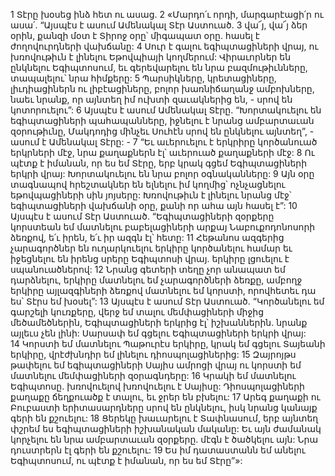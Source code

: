 1 Տէրը խօսեց ինձ հետ ու ասաց. 2 «Մարդո՛ւ որդի, մարգարէացի՛ր ու ասա՛. “Այսպէս է ասում Ամենակալ Տէր Աստուած. 3 վա՜յ, վա՜յ ձեր օրին, քանզի մօտ է Տիրոջ օրը՝ միգապատ օրը. հասել է ժողովուրդների վախճանը: 4 Սուր է գալու եգիպտացիների վրայ, ու խռովութիւն է լինելու Եթովպիայի կողմերում: Վիրաւորներ են ընկնելու Եգիպտոսում, եւ գերեվարելու են նրա բազմութիւնները, տապալելու՝ նրա հիմքերը: 5 Պարսիկները, կրետացիները, լիւդիացիներն ու լիբէացիները, բոլոր խառնիճաղանջ ամբոխները, նաեւ նրանք, որ այնտեղ իմ ուխտի զաւակներից են, - սրով են կոտորուելու”: 6 Այսպէս է ասում Ամենակալ Տէրը. “Խորտակուելու են եգիպտացիների պահապանները, իջնելու է նրանց ամբարտաւան զօրութիւնը, Մակդոդից մինչեւ Սուհէն սրով են ընկնելու այնտեղ”, - ասում է Ամենակալ Տէրը: - 7 “Եւ աւերուելու է երկրիրը կործանուած երկրների մէջ, նրա քաղաքներն էլ՝ աւերուած քաղաքների մէջ: 8 Ու պէտք է իմանան, որ ես եմ Տէրը, երբ կրակ գցեմ Եգիպտացիների երկրի վրայ: Խորտակուելու են նրա բոլոր օգնականները: 9 Այն օրը տագնապով հրեշտակներ են ելնելու իմ կողմից՝ ոչնչացնելու եթովպացիների սին յոյսերը: Խռովութիւն է լինելու նրանց մէջ՝ եգիպտացիների վախճանի օրը, քանի որ ահա այն հասել է”:
10 Այսպէս է ասում Տէր Աստուած. “Եգիպտացիների զօրքերը կորստեան եմ մատնելու բաբելացիների արքայ Նաբուքոդոնոսորի ձեռքով, ե՛ւ իրեն, ե՛ւ իր ազգն էլ՝ հետը: 11 Հեթանոս ազգերից չարագործներ են ուղարկուելու երկիրը կործանելու համար եւ իջեցնելու են իրենց սրերը Եգիպտոսի վրայ. երկիրը լցուելու է սպանուածներով: 12 Նրանց գետերի տեղը չոր անապատ եմ դարձնելու, երկիրը մատնելու եմ չարագործների ձեռքը, ամբողջ երկիրը այլազգիների ձեռքով մատնելու եմ կորստի, որովհետեւ դա ես՝ Տէրս եմ խօսել”:
13 Այսպէս է ասում Տէր Աստուած. “Կործանելու եմ գարշելի կուռքերը, վերջ եմ տալու մեմփացիների միջից մեծամեծներին, Եգիպտացիների երկրից էլ՝ իշխաններին. նրանք այլեւս չեն լինի: Սարսափ եմ գցելու Եգիպտացիների երկրի վրայ: 14 Կորստի եմ մատնելու Պաթուրէս երկիրը, կրակ եմ գցելու Տայեանի երկիրը, վրէժխնդիր եմ լինելու դիոսպոլացիներից: 15 Զայրոյթս թափելու եմ եգիպտացիների Սայիս ամրոցի վրայ ու կորստի եմ մատնելու մեմփացիների զօրագնդերը: 16 Կրակի եմ մատնելու Եգիպտոսը. խռովուելով խռովուելու է Սայիսը: Դիոսպոլացիների քաղաքը ճեղքուածք է տալու, եւ ջրեր են բխելու: 17 Արեգ քաղաքի ու Բուբաստի երիտասարդները սրով են ընկնելու, իսկ նրանց կանայք գերի են քշուելու: 18 Ցերեկը խաւարելու է Տափնասում, երբ այնտեղ փշրեմ ես եգիպտացիների իշխանական մականը: Եւ այն ժամանակ կորչելու են նրա ամբարտաւան զօրքերը. մէգն է ծածկելու այն: Նրա դուստրերն էլ գերի են քշուելու: 19 Ես իմ դատաստանն եմ անելու Եգիպտոսում, ու պէտք է իմանան, որ ես եմ Տէրը”»:
